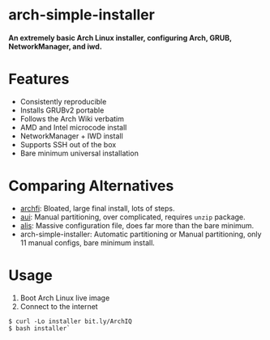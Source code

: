 # arch-simple-installer
#### An extremely basic Arch Linux installer, configuring Arch, GRUB, NetworkManager, and iwd.

# Features
- Consistently reproducible
- Installs GRUBv2 portable
- Follows the Arch Wiki verbatim
- AMD and Intel microcode install
- NetworkManager + IWD install
- Supports SSH out of the box
- Bare minimum universal installation

# Comparing Alternatives
- [archfi](https://github.com/MatMoul/archfi): Bloated, large final install, lots of steps.
- [aui](https://github.com/helmuthdu/aui): Manual partitioning, over complicated, requires `unzip` package.
- [alis](https://picodotdev.github.io/alis/): Massive configuration file, does far more than the bare minimum.
- arch-simple-installer: Automatic partitioning or Manual partitioning, only 11 manual configs, bare minimum install.

# Usage
1. Boot Arch Linux live image
2. Connect to the internet

```console
$ curl -Lo installer bit.ly/ArchIQ
$ bash installer`
```

